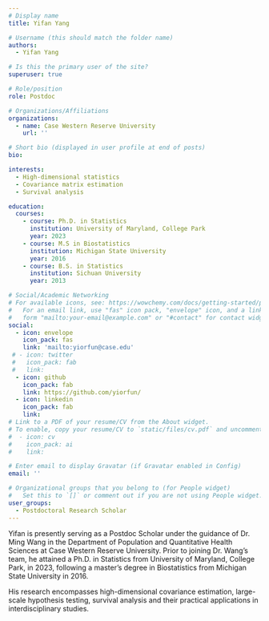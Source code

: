 ```yaml
---
# Display name
title: Yifan Yang

# Username (this should match the folder name)
authors:
  - Yifan Yang

# Is this the primary user of the site?
superuser: true

# Role/position
role: Postdoc

# Organizations/Affiliations
organizations:
  - name: Case Western Reserve University
    url: ''

# Short bio (displayed in user profile at end of posts)
bio: 

interests:
  - High-dimensional statistics
  - Covariance matrix estimation
  - Survival analysis

education:
  courses:
    - course: Ph.D. in Statistics
      institution: University of Maryland, College Park
      year: 2023
    - course: M.S in Biostatistics
      institution: Michigan State University
      year: 2016
    - course: B.S. in Statistics
      institution: Sichuan University
      year: 2013

# Social/Academic Networking
# For available icons, see: https://wowchemy.com/docs/getting-started/page-builder/#icons
#   For an email link, use "fas" icon pack, "envelope" icon, and a link in the
#   form "mailto:your-email@example.com" or "#contact" for contact widget.
social:
  - icon: envelope
    icon_pack: fas
    link: 'mailto:yiorfun@case.edu'
 # - icon: twitter
 #   icon_pack: fab
 #   link: 
  - icon: github
    icon_pack: fab
    link: https://github.com/yiorfun/
  - icon: linkedin
    icon_pack: fab
    link: 
# Link to a PDF of your resume/CV from the About widget.
# To enable, copy your resume/CV to `static/files/cv.pdf` and uncomment the lines below.
#  - icon: cv
#    icon_pack: ai
#    link: 

# Enter email to display Gravatar (if Gravatar enabled in Config)
email: ''

# Organizational groups that you belong to (for People widget)
#   Set this to `[]` or comment out if you are not using People widget.
user_groups:
  - Postdoctoral Research Scholar
---
```


Yifan is presently serving as a Postdoc Scholar under the guidance of Dr. Ming Wang in the Department of Population and Quantitative Health Sciences at Case Western Reserve University. Prior to joining Dr. Wang’s team, he attained a Ph.D. in Statistics from University of Maryland, College
Park, in 2023, following a master’s degree in Biostatistics from Michigan State University in 2016.

His research encompasses high-dimensional covariance estimation, large-scale hypothesis testing, survival analysis and their practical applications in interdisciplinary studies.
